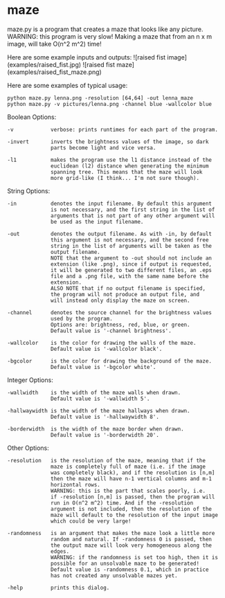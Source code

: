# maze

maze.py is a program that creates a maze that looks like any picture.
WARNING: this program is very slow!
Making a maze that from an n x m image, will take O(n^2 m^2) time!

Here are some example inputs and outputs:
![raised fist image]
(examples/raised_fist.jpg)
![raised fist maze]
(examples/raised_fist_maze.png)




Here are some examples of typical usage:

	python maze.py lenna.png -resolution [64,64] -out lenna_maze
	python maze.py -v pictures/lenna.png -channel blue -wallcolor blue


Boolean Options:

	-v            verbose: prints runtimes for each part of the program.

	-invert       inverts the brightness values of the image, so dark
	              parts become light and vice versa.

	-l1           makes the program use the l1 distance instead of the
	              euclidean (l2) distance when generating the minimum
	              spanning tree. This means that the maze will look
	              more grid-like (I think... I'm not sure though).


String Options:

	-in           denotes the input filename. By default this argument
	              is not necessary, and the first string in the list of
	              arguments that is not part of any other argument will
	              be used as the input filename.

	-out          denotes the output filename. As with -in, by default
	              this argument is not necessary, and the second free
	              string in the list of arguments will be taken as the
	              output filename.
	              NOTE that the argument to -out should not include an
	              extension (like .png), since if output is requested,
	              it will be generated to two different files, an .eps
	              file and a .png file, with the same name before the
	              extension.
	              ALSO NOTE that if no output filename is specified,
	              the program will not produce an output file, and
	              will instead only display the maze on screen.

	-channel      denotes the source channel for the brightness values
	              used by the program.
	              Options are: brightness, red, blue, or green.
	              Default value is '-channel brightness'.

	-wallcolor    is the color for drawing the walls of the maze.
	              Default value is '-wallcolor black'.

	-bgcolor      is the color for drawing the background of the maze.
	              Default value is '-bgcolor white'.


Integer Options:

	-wallwidth    is the width of the maze walls when drawn.
	              Default value is '-wallwidth 5'.

	-hallwaywidth is the width of the maze hallways when drawn.
	              Default value is '-hallwaywidth 8'.

	-borderwidth  is the width of the maze border when drawn.
	              Default value is '-borderwidth 20'.


Other Options:

	-resolution   is the resolution of the maze, meaning that if the
	              maze is completely full of maze (i.e. if the image
	              was completely black), and if the resolution is [n,m]
	              then the maze will have n-1 vertical columns and m-1
	              horizontal rows.
	              WARNING: this is the part that scales poorly, i.e.
	              if -resolution [n,m] is passed, then the program will
	              run in O(n^2 m^2) time. And if the -resolution
	              argument is not included, then the resolution of the
	              maze will default to the resolution of the input image
	              which could be very large!

	-randomness   is an argument that makes the maze look a little more
	              random and natural. If -randomness 0 is passed, then
	              the output maze will look very homogeneous along the
	              edges.
	              WARNING: if the randomness is set too high, then it is
	              possible for an unsolvable maze to be generated!
	              Default value is -randomness 0.1, which in practice
	              has not created any unsolvable mazes yet.

	-help         prints this dialog.

